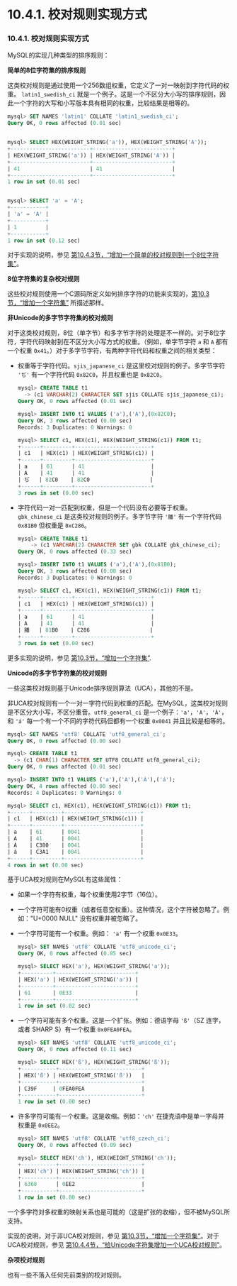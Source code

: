 # 10.4.1. 校对规则实现方式

### 10.4.1. 校对规则实现方式

MySQL的实现几种类型的排序规则：

**简单的8位字符集的排序规则**

这类校对规则是通过使用一个256数组权重，它定义了一对一映射到字符代码的权重。  `latin1_swedish_ci` 就是一个例子。这是一个不区分大小写的排序规则，因此一个字符的大写和小写版本具有相同的权重，比较结果是相等的。

```sql
mysql> SET NAMES 'latin1' COLLATE 'latin1_swedish_ci';
Query OK, 0 rows affected (0.01 sec)


mysql> SELECT HEX(WEIGHT_STRING('a')), HEX(WEIGHT_STRING('A'));
+-------------------------+-------------------------+
| HEX(WEIGHT_STRING('a')) | HEX(WEIGHT_STRING('A')) |
+-------------------------+-------------------------+
| 41                      | 41                      |
+-------------------------+-------------------------+
1 row in set (0.01 sec)


mysql> SELECT 'a' = 'A';
+-----------+
| 'a' = 'A' |
+-----------+
| 1         |
+-----------+
1 row in set (0.12 sec)

```

对于实现的说明，参见 [第10.4.3节，“增加一个简单的校对规则到一个8位字符集”](./10.04.03_Adding_a_Simple_Collation_to_an_8-Bit_Character_Set.md)。

**8位字符集的复杂校对规则**

这些校对规则使用一个C源码所定义如何排序字符的功能来实现的，[第10.3节，“增加一个字符集”](./10.03.00_Adding_a_Character_Set.md) 所描述那样。

**非Unicode的多字节字符集的校对规则**

对于这类校对规则，8位（单字节）和多字节字符的处理是不一样的。对于8位字符，字符代码映射到在不区分大小写方式的权重。（例如，单字节字符 `a` 和 `A` 都有一个权重 `0x41`。）对于多字节字符，有两种字符代码和权重之间的相关类型：

* 权重等于字符代码。`sjis_japanese_ci` 是这里校对规则的例子。多字节字符 `'ぢ'` 有一个字符代码 `0x82C0`，并且权重也是 `0x82C0`。

    ```sql
    mysql> CREATE TABLE t1
      -> (c1 VARCHAR(2) CHARACTER SET sjis COLLATE sjis_japanese_ci);
    Query OK, 0 rows affected (0.01 sec)
    
    mysql> INSERT INTO t1 VALUES ('a'),('A'),(0x82C0);
    Query OK, 3 rows affected (0.00 sec)
    Records: 3 Duplicates: 0 Warnings: 0
    
    mysql> SELECT c1, HEX(c1), HEX(WEIGHT_STRING(c1)) FROM t1;
    +------+---------+------------------------+
    | c1   | HEX(c1) | HEX(WEIGHT_STRING(c1)) |
    +------+---------+------------------------+
    | a    | 61      | 41                     |
    | A    | 41      | 41                     |
    | ぢ   | 82C0    | 82C0                   |
    +------+---------+------------------------+
    3 rows in set (0.00 sec)

    ```

* 字符代码一对一匹配到权重，但是一个代码没有必要等于权重。`gbk_chinese_ci` 是这类校对规则的例子。多字节字符 `'膰'` 有一个字符代码 `0x81B0` 但权重是 `0xC286`。

    ```sql
    mysql> CREATE TABLE t1
        -> (c1 VARCHAR(2) CHARACTER SET gbk COLLATE gbk_chinese_ci);
    Query OK, 0 rows affected (0.33 sec)
    
    mysql> INSERT INTO t1 VALUES ('a'),('A'),(0x81B0);
    Query OK, 3 rows affected (0.00 sec)
    Records: 3 Duplicates: 0 Warnings: 0
    
    mysql> SELECT c1, HEX(c1), HEX(WEIGHT_STRING(c1)) FROM t1;
    +------+---------+------------------------+
    | c1   | HEX(c1) | HEX(WEIGHT_STRING(c1)) |
    +------+---------+------------------------+
    | a    | 61      | 41                     |
    | A    | 41      | 41                     |
    | 膰   | 81B0    | C286                   |
    +------+---------+------------------------+
    3 rows in set (0.00 sec)
    ```

更多实现的说明，参见 [第10.3节，“增加一个字符集”](./10.03.00_Adding_a_Character_Set.md).

**Unicode的多字节字符集的校对规则**

一些这类校对规则基于Unicode排序规则算法（UCA），其他的不是。

非UCA校对规则有一个一对一字符代码到权重的匹配。在MySQL，这类校对规则是不区分大小写，不区分重音。`utf8_general_ci` 是一个例子：`'a'`，`'A'`，`'À'`，和 `'á'` 每一个有一个不同的字符代码但都有一个权重 `0x0041` 并且比较是相等的。

```sql
mysql> SET NAMES 'utf8' COLLATE 'utf8_general_ci';
Query OK, 0 rows affected (0.00 sec)

mysql> CREATE TABLE t1
  -> (c1 CHAR(1) CHARACTER SET UTF8 COLLATE utf8_general_ci);
Query OK, 0 rows affected (0.01 sec)

mysql> INSERT INTO t1 VALUES ('a'),('A'),('À'),('á');
Query OK, 4 rows affected (0.00 sec)
Records: 4 Duplicates: 0 Warnings: 0

mysql> SELECT c1, HEX(c1), HEX(WEIGHT_STRING(c1)) FROM t1;
+------+---------+------------------------+
| c1   | HEX(c1) | HEX(WEIGHT_STRING(c1)) |
+------+---------+------------------------+
| a    | 61      | 0041                   |
| A    | 41      | 0041                   |
| À    | C380    | 0041                   |
| á    | C3A1    | 0041                   |
+------+---------+------------------------+
4 rows in set (0.00 sec)

```


基于UCA校对规则在MySQL有这些属性：

* 如果一个字符有权重，每个权重使用2字节（16位）。
* 一个字符可能有0权重（或者任意空权重）。这种情况，这个字符被忽略了。例如："U+0000 NULL" 没有权重并被忽略了。
* 一个字符可能有一个权重。例如： `'a'` 有一个权重 `0x0E33`。

    ```sql
    mysql> SET NAMES 'utf8' COLLATE 'utf8_unicode_ci';
    Query OK, 0 rows affected (0.05 sec)
    
    mysql> SELECT HEX('a'), HEX(WEIGHT_STRING('a'));
    +----------+-------------------------+
    | HEX('a') | HEX(WEIGHT_STRING('a')) |
    +----------+-------------------------+
    | 61       | 0E33                    |
    +----------+-------------------------+
    1 row in set (0.02 sec)
    ```

* 一个字符可能有多个权重。这是一个扩张。例如：德语字母 `'ß'`（SZ 连字，或者 SHARP S）有一个权重 `0x0FEA0FEA`。

    ```sql
    mysql> SET NAMES 'utf8' COLLATE 'utf8_unicode_ci';
    Query OK, 0 rows affected (0.11 sec)
    
    mysql> SELECT HEX('ß'), HEX(WEIGHT_STRING('ß'));
    +-----------+--------------------------+
    | HEX('ß') | HEX(WEIGHT_STRING('ß'))   |
    +-----------+--------------------------+
    | C39F     | 0FEA0FEA                  |
    +-----------+--------------------------+
    1 row in set (0.00 sec)
    ```

* 许多字符可能有一个权重。这是收缩。例如：`'ch'` 在捷克语中是单一字母并权重是 `0x0EE2`。

    ```sql
    mysql> SET NAMES 'utf8' COLLATE 'utf8_czech_ci';
    Query OK, 0 rows affected (0.09 sec)
    
    mysql> SELECT HEX('ch'), HEX(WEIGHT_STRING('ch'));
    +-----------+--------------------------+
    | HEX('ch') | HEX(WEIGHT_STRING('ch')) |
    +-----------+--------------------------+
    | 6368      | 0EE2                     |
    +-----------+--------------------------+
    1 row in set (0.00 sec)
    ```

一个多字符对多权重的映射关系也是可能的（这是扩张的收缩），但不被MySQL所支持。

实现的说明，对于非UCA校对规则，参见 [第10.3节，“增加一个字符集”](./10.03.00_Adding_a_Character_Set.md)。对于UCA校对规则，参见 [第10.4.4节，“给Unicode字符集增加一个UCA校对规则”](./10.04.04_Adding_a_UCA_Collation_to_a_Unicode_Character_Set.md)。

**杂项校对规则**

也有一些不落入任何先前类别的校对规则。

